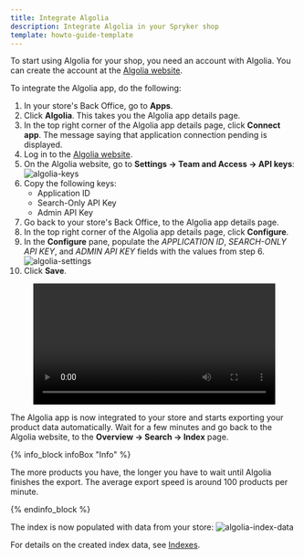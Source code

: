 ```yaml
---
title: Integrate Algolia
description: Integrate Algolia in your Spryker shop
template: howto-guide-template
---
```


To start using Algolia for your shop, you need an account with Algolia. You can create the account at the [Algolia website](https://www.algolia.com).

To integrate the Algolia app, do the following:

1. In your store's Back Office, go to **Apps**.
2. Click **Algolia**. This takes you the Algolia app details page.
3. In the top right corner of the Algolia app details page, click **Connect app**. The message saying that application connection pending is displayed.
4. Log in to the [Algolia website](https://www.algolia.com).
5. On the Algolia website, go to **Settings -> Team and Access -> API keys**:
![algolia-keys](https://spryker.s3.eu-central-1.amazonaws.com/docs/pbc/all/search/algolia/integrate-algolia/algolia-keys.png)
6. Copy the following keys:
    - Application ID
    - Search-Only API Key
    - Admin API Key
7. Go back to your store's Back Office, to the Algolia app details page.
8. In the top right corner of the Algolia app details page, click **Configure**.
9. In the **Configure** pane, populate the _APPLICATION ID_, _SEARCH-ONLY API KEY_, and _ADMIN API KEY_ fields with the values from step 6.
![algolia-settings](https://spryker.s3.eu-central-1.amazonaws.com/docs/pbc/all/search/algolia/integrate-algolia/algolia-settings.png)
10. Click **Save**.

<figure class="video_container">
    <video width="100%" height="auto" controls>
    <source src="https://spryker.s3.eu-central-1.amazonaws.com/docs/pbc/all/search/algolia/integrate-algolia/algolia-integration.mp4" type="video/mp4">
  </video>
</figure>

The Algolia app is now integrated to your store and starts exporting your product data automatically. Wait for a few minutes and go back to the Algolia website, to the **Overview -> Search -> Index** page. 

{% info_block infoBox "Info" %}

The more products you have, the longer you have to wait until Algolia finishes the export. The average export speed is around 100 products per minute.

{% endinfo_block %}

The index is now populated with data from your store:
![algolia-index-data](https://spryker.s3.eu-central-1.amazonaws.com/docs/pbc/all/search/algolia/integrate-algolia/algolia-index-data.png)

For details on the created index data, see [Indexes](/docs/pbc/all/search/algolia.html#indexes).